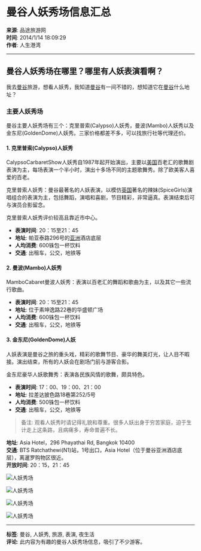 # 曼谷人妖秀场信息汇总

**来源**: 品途旅游网  
**时间**: 2014/1/14 18:09:29  
**作者**: 人生港湾    

---

## 曼谷人妖秀场在哪里？哪里有人妖表演看啊？

我去[曼谷](http://m.ptotour.com/List/671.html)旅游，想看人妖秀，我知道[曼谷](http://m.tootour.com/L/ManGu.html)有一间不错的，想知道它在[曼谷](http://m.haotour.com.cn/L/ManGu.html)什么地址？

### 主要人妖秀场

曼谷主要人妖秀场有三个：克里普索(Calypso)人妖秀，曼波(Mambo)人妖秀以及金东尼(GoldenDome)人妖秀。三家价格都差不多，可以找旅行社等代理还价。

#### 1. 克里普索(Calypso)人妖秀

CalypsoCarbaretShow人妖秀自1987年起开始演出，主要以[美国](http://m.haotour.com.cn/L/MeiGuo.html)百老汇的歌舞剧表演为主，每场表演一个半小时，演出十多场不同的主题歌舞秀。除了欧美客人喜爱的百老。

克里普索人妖秀：曼谷最著名的人妖表演，以模仿[英国](http://m.haotour.com.cn/L/YingGuo.html)著名的辣妹(SpiceGirls)演唱组合的表演为主，包括舞蹈，演唱和喜剧，节目精彩，非常逼真。表演结束后可与演员合影留念。

克里普索人妖秀评价较高且靠近市中心。

- **表演时间**: 20：15至21：45  
- **地址**: 帕亚泰路296号的[亚洲](http://m.ptotour.com/List/1.html)酒店底层  
- **人均消费**: 600铢包一杯饮料  
- **交通**: 出租车，公交，地铁等  

#### 2. 曼波(Mambo)人妖秀

MamboCabaret曼波人妖秀：表演以百老汇的舞蹈和歌曲为主，以及其它一些流行歌曲。

- **表演时间**: 20：15至21：45  
- **地址**: 位于素坤逸路22巷的华盛顿广场  
- **人均消费**: 600铢包一杯饮料  
- **交通**: 出租车，公交，地铁等  

#### 3. 金东尼(GoldenDome)人妖

人妖表演是曼谷之旅的重头戏，精彩的歌舞节目、豪华的舞美灯光，让人目不暇接。演出结束，所有的人妖会在剧场门前与游客合影。

金东尼豪华人妖歌舞秀：表演各民族风情的歌舞，颇具特色。

- **表演时间**: 17：00、19：00、21：00  
- **地址**: 拉差达披色路18巷第252/5号  
- **人均消费**: 500铢包一杯饮料  
- **交通**: 出租车，公交，地铁等  


> 备注: 观看人妖秀时请记得礼貌和尊重。很多人妖出身于穷苦家庭，迫于生计走上这条路，且病痛多，寿命普遍不长。  

**地址**: Asia Hotel，296 Phayathai Rd, Bangkok 10400  
**交通**: BTS Ratchathewi(N1)站，1号出口，Asia Hotel（位于曼谷亚洲酒店底层），离暹罗购物区很近。  
**开放时间**: 20：15，21：45  

![人妖秀场](http://tuan.cctcct.com/UploadFile/image/article/202001/31095170927092.jpg)  

![人妖秀场](http://m.tuniucdn.com/fb2/t1/G5/M00/36/C7/Cii-s1pWLFyIeKT4AAHDDPm0klAAAB90gM1UAcAAcMk088_w500_h280_c1_t0.jpg)  

![人妖秀场](http://m.tuniucdn.com/filebroker/cdn/olb/19/e9/19e9ee6c057748becf7abff50efea4c4_w500_h280_c1_t0.jpg)  

![人妖秀场](https://s.tuniu.net/qn/image/f1/b7e6436327a28eeb5acf1313c3c2acdc/6fc56de6-f15f-4171-b336-786d6b55566c.jpeg?imageView2/1/w/500/h/280)  

---

**标签**: 曼谷, 人妖秀, 旅游, 表演, 夜生活  
**评论**: 此内容为有趣的曼谷人妖秀场信息，吸引了不少游客。